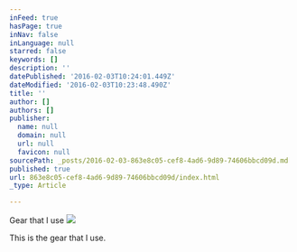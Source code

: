 ```yaml
---
inFeed: true
hasPage: true
inNav: false
inLanguage: null
starred: false
keywords: []
description: ''
datePublished: '2016-02-03T10:24:01.449Z'
dateModified: '2016-02-03T10:23:48.490Z'
title: ''
author: []
authors: []
publisher:
  name: null
  domain: null
  url: null
  favicon: null
sourcePath: _posts/2016-02-03-863e8c05-cef8-4ad6-9d89-74606bbcd09d.md
published: true
url: 863e8c05-cef8-4ad6-9d89-74606bbcd09d/index.html
_type: Article

---
```

Gear that I use
![](https://the-grid-user-content.s3-us-west-2.amazonaws.com/452cfdfa-86ab-431a-ba5e-74cfd76b4aea.jpg)

This is the gear that I use.